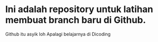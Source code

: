 # Ini adalah repository untuk latihan membuat branch baru di Github.
Github itu asyik loh
Apalagi belajarnya di Dicoding
